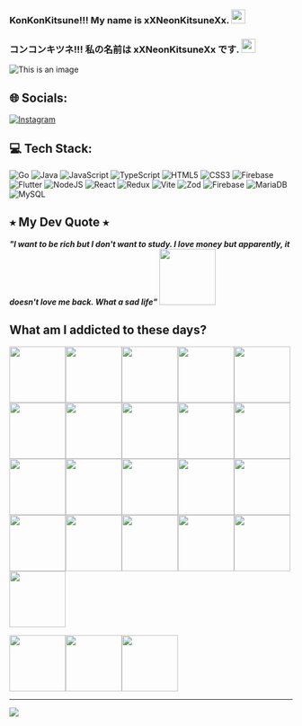 ### KonKonKitsune!!! My name is xXNeonKitsuneXx. <img src='https://media.tenor.com/r9-Ul8tb7ekAAAAi/umamusumeprettyderby.gif' style="height: 25px;"/>
### コンコンキツネ!!! 私の名前は xXNeonKitsuneXx です. <img src='https://media.tenor.com/wsaYAiClQKEAAAAi/umamusumeprettyderby.gif' style="height: 25px;"/>
![This is an image](https://i.pinimg.com/originals/d9/31/ed/d931ed452892ff82b978d225c10cf628.gif)


## 🌐 Socials:
[![Instagram](https://img.shields.io/badge/Instagram-%23E4405F.svg?logo=Instagram&logoColor=white)](https://instagram.com/kitsune_ne_cs) 

## 💻 Tech Stack:
![Go](https://img.shields.io/badge/go-%2300ADD8.svg?style=for-the-badge&logo=go&logoColor=white) ![Java](https://img.shields.io/badge/java-%23ED8B00.svg?style=for-the-badge&logo=openjdk&logoColor=white) ![JavaScript](https://img.shields.io/badge/javascript-%23323330.svg?style=for-the-badge&logo=javascript&logoColor=%23F7DF1E) ![TypeScript](https://img.shields.io/badge/typescript-%23007ACC.svg?style=for-the-badge&logo=typescript&logoColor=white) ![HTML5](https://img.shields.io/badge/html5-%23E34F26.svg?style=for-the-badge&logo=html5&logoColor=white) ![CSS3](https://img.shields.io/badge/css3-%231572B6.svg?style=for-the-badge&logo=css3&logoColor=white) ![Firebase](https://img.shields.io/badge/firebase-%23039BE5.svg?style=for-the-badge&logo=firebase) ![Flutter](https://img.shields.io/badge/Flutter-%2302569B.svg?style=for-the-badge&logo=Flutter&logoColor=white) ![NodeJS](https://img.shields.io/badge/node.js-6DA55F?style=for-the-badge&logo=node.js&logoColor=white) ![React](https://img.shields.io/badge/react-%2320232a.svg?style=for-the-badge&logo=react&logoColor=%2361DAFB) ![Redux](https://img.shields.io/badge/redux-%23593d88.svg?style=for-the-badge&logo=redux&logoColor=white) ![Vite](https://img.shields.io/badge/vite-%23646CFF.svg?style=for-the-badge&logo=vite&logoColor=white) ![Zod](https://img.shields.io/badge/zod-%233068b7.svg?style=for-the-badge&logo=zod&logoColor=white) ![Firebase](https://img.shields.io/badge/firebase-a08021?style=for-the-badge&logo=firebase&logoColor=ffcd34) ![MariaDB](https://img.shields.io/badge/MariaDB-003545?style=for-the-badge&logo=mariadb&logoColor=white) ![MySQL](https://img.shields.io/badge/mysql-4479A1.svg?style=for-the-badge&logo=mysql&logoColor=white)

## ⭑ My Dev Quote ⭑
***"I want to be rich but I don't want to study. I love money but apparently, it doesn't love me back. What a sad life"*** <img src='https://media.tenor.com/G3M0KeCtUv8AAAAi/holo-live.gif' style="height: 100px;"/>

## What am I addicted to these days?
<img src='https://media.tenor.com/R9S4UicLWJoAAAAi/umamusumeprettyderby.gif' style="height: 100px;"/><img src='https://media.tenor.com/IypCYsnf57UAAAAi/umamusumeprettyderby.gif' style="height: 100px;"/><img src='https://media.tenor.com/crJtlytd7jUAAAAi/umamusumeprettyderby.gif' style="height: 100px;"/><img src='https://media.tenor.com/-fwtVPfmoG0AAAAi/umamusumeprettyderby.gif' style="height: 100px;"/><img src='https://media.tenor.com/aNLiNygCahQAAAAi/umamusumeprettyderby.gif' style="height: 100px;"/><img src='https://media.tenor.com/4whZtEcSheMAAAAi/umamusumeprettyderby.gif' style="height: 100px;"/><img src='https://media.tenor.com/x45JcAYee1EAAAAi/umamusumeprettyderby.gif' style="height: 100px;"/><img src='https://media.tenor.com/lwlECx3uwxoAAAAi/%E3%82%A6%E3%83%9E%E5%A8%98-%E3%82%B7%E3%83%B3%E3%83%9C%E3%83%AA%E3%83%AB%E3%83%89%E3%83%AB%E3%83%95.gif' style="height: 100px;"/><img src='https://media.tenor.com/rQTNOZSVHsYAAAAi/umamusumeprettyderby.gif' style="height: 100px;"/><img src='https://media.tenor.com/tbVFx9Rp-jcAAAAi/umamusumeprettyderby.gif' style="height: 100px;"/><img src='https://media.tenor.com/GFPutszbDoMAAAAi/umamusumeprettyderby.gif' style="height: 100px;"/><img src='https://media.tenor.com/dZWFeOj-uCoAAAAi/umamusumeprettyderby.gif' style="height: 100px;"/><img src='https://media.tenor.com/Fr6Ffg2EyXEAAAAi/umamusumeprettyderby.gif' style="height: 100px;"/><img src='https://media.tenor.com/eZTUzNHlsg8AAAAi/umamusumeprettyderby.gif' style="height: 100px;"/><img src='https://media.tenor.com/_9W5yElfnxYAAAAi/umamusumeprettyderby.gif' style="height: 100px;"/><img src='https://media.tenor.com/6nggsJ_51RIAAAAi/umamusumeprettyderby.gif' style="height: 100px;"/><img src='https://media.tenor.com/T66mxpQcRLcAAAAi/umamusumeprettyderby.gif' style="height: 100px;"/><img src='https://media.tenor.com/BOVo98BEtQAAAAAi/umamusumeprettyderby.gif' style="height: 100px;"/><img src='https://media.tenor.com/7AL4y4LYCVcAAAAi/umamusumeprettyderby.gif' style="height: 100px;"/><img src='https://media.tenor.com/L-ttuVhKC_0AAAAi/umamusumeprettyderby.gif' style="height: 100px;"/><img src='https://media.tenor.com/jBNIUaIC13wAAAAi/umamusumeprettyderby.gif' style="height: 100px;"/>

<img src='https://media.tenor.com/rKW9jfl4cOQAAAAi/seseren-umamusume.gif' style="height: 100px;"/><img src='https://media.tenor.com/AKArRcaZBMYAAAAi/seseren-umamusume.gif' style="height: 100px;"/><img src='https://media.tenor.com/ZB6aVVkPtEEAAAAi/seseren-umamusume.gif' style="height: 100px;"/>

---
[![](https://visitcount.itsvg.in/api?id=xXNeonKitsuneXx&icon=5&color=1)](https://visitcount.itsvg.in)

